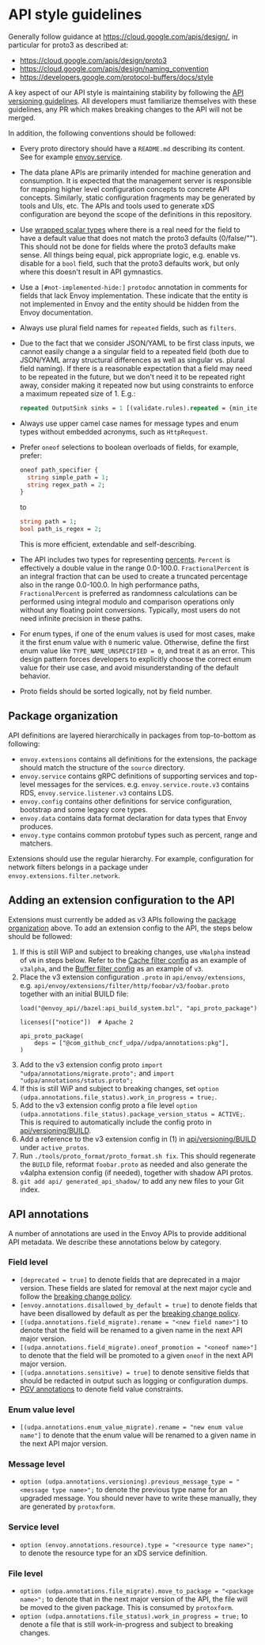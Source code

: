 # API style guidelines

Generally follow guidance at https://cloud.google.com/apis/design/, in
particular for proto3 as described at:

* https://cloud.google.com/apis/design/proto3
* https://cloud.google.com/apis/design/naming_convention
* https://developers.google.com/protocol-buffers/docs/style

A key aspect of our API style is maintaining stability by following the [API versioning
guidelines](API_VERSIONING.md). All developers must familiarize themselves with these guidelines,
any PR which makes breaking changes to the API will not be merged.

In addition, the following conventions should be followed:

* Every proto directory should have a `README.md` describing its content. See
  for example [envoy.service](envoy/service/README.md).

* The data plane APIs are primarily intended for machine generation and consumption.
  It is expected that the management server is responsible for mapping higher
  level configuration concepts to concrete API concepts. Similarly, static configuration
  fragments may be generated by tools and UIs, etc. The APIs and tools used
  to generate xDS configuration are beyond the scope of the definitions in this
  repository.

* Use [wrapped scalar
  types](https://github.com/google/protobuf/blob/master/src/google/protobuf/wrappers.proto)
  where there is a real need for the field to have a default value that does not
  match the proto3 defaults (0/false/""). This should not be done for fields
  where the proto3 defaults make sense. All things being equal, pick appropriate
  logic, e.g. enable vs. disable for a `bool` field, such that the proto3
  defaults work, but only where this doesn't result in API gymnastics.

* Use a `[#not-implemented-hide:]` `protodoc` annotation in comments for fields that lack Envoy
  implementation. These indicate that the entity is not implemented in Envoy and the entity
  should be hidden from the Envoy documentation.

* Always use plural field names for `repeated` fields, such as `filters`.

* Due to the fact that we consider JSON/YAML to be first class inputs, we cannot easily change a
  a singular field to a repeated field (both due to JSON/YAML array structural differences as well
  as singular vs. plural field naming). If there is a reasonable expectation that a field may need
  to be repeated in the future, but we don't need it to be repeated right away, consider making it
  repeated now but using constraints to enforce a maximum repeated size of 1. E.g.:

  ```proto
  repeated OutputSink sinks = 1 [(validate.rules).repeated = {min_items: 1, max_items: 1}];
  ```

* Always use upper camel case names for message types and enum types without embedded
  acronyms, such as `HttpRequest`.

* Prefer `oneof` selections to boolean overloads of fields, for example, prefer:

  ```proto
  oneof path_specifier {
    string simple_path = 1;
    string regex_path = 2;
  }
  ```

  to

  ```proto
  string path = 1;
  bool path_is_regex = 2;
  ```

  This is more efficient, extendable and self-describing.

* The API includes two types for representing [percents](envoy/type/percent.proto). `Percent` is
  effectively a double value in the range 0.0-100.0. `FractionalPercent` is an integral fraction
  that can be used to create a truncated percentage also in the range 0.0-100.0. In high performance
  paths, `FractionalPercent` is preferred as randomness calculations can be performed using integral
  modulo and comparison operations only without any floating point conversions. Typically, most
  users do not need infinite precision in these paths.

* For enum types, if one of the enum values is used for most cases, make it the
  first enum value with `0` numeric value. Otherwise, define the first enum
  value like `TYPE_NAME_UNSPECIFIED = 0`, and treat it as an error. This design
  pattern forces developers to explicitly choose the correct enum value for
  their use case, and avoid misunderstanding of the default behavior.

* Proto fields should be sorted logically, not by field number.

## Package organization

API definitions are layered hierarchically in packages from top-to-bottom as following:
- `envoy.extensions` contains all definitions for the extensions, the package should match the structure of the `source` directory.
- `envoy.service` contains gRPC definitions of supporting services and top-level messages for the services.
e.g. `envoy.service.route.v3` contains RDS, `envoy.service.listener.v3` contains LDS.
- `envoy.config` contains other definitions for service configuration, bootstrap and some legacy core types.
- `envoy.data` contains data format declaration for data types that Envoy produces.
- `envoy.type` contains common protobuf types such as percent, range and matchers.

Extensions should use the regular hierarchy. For example, configuration for network filters belongs
in a package under `envoy.extensions.filter.network`.

## Adding an extension configuration to the API

Extensions must currently be added as v3 APIs following the [package
organization](#package-organization) above.
To add an extension config to the API, the steps below should be followed:

1. If this is still WiP and subject to breaking changes, use `vNalpha` instead of `vN` in steps
   below. Refer to the [Cache filter config](envoy/extensions/filter/http/cache/v3alpha/cache.proto)
   as an example of `v3alpha`, and the
   [Buffer filter config](envoy/extensions/filter/http/buffer/v3/buffer.proto) as an example of `v3`.
1. Place the v3 extension configuration `.proto` in `api/envoy/extensions`, e.g.
   `api/envoy/extensions/filter/http/foobar/v3/foobar.proto` together with an initial BUILD file:
   ```bazel
   load("@envoy_api//bazel:api_build_system.bzl", "api_proto_package")

   licenses(["notice"])  # Apache 2

   api_proto_package(
       deps = ["@com_github_cncf_udpa//udpa/annotations:pkg"],
   )
   ```
1. Add to the v3 extension config proto `import "udpa/annotations/migrate.proto";`
   and `import "udpa/annotations/status.proto";`
1. If this is still WiP and subject to breaking changes, set
   `option (udpa.annotations.file_status).work_in_progress = true;`.
1. Add to the v3 extension config proto a file level
   `option (udpa.annotations.file_status).package_version_status = ACTIVE;`.
   This is required to automatically include the config proto in [api/versioning/BUILD](versioning/BUILD).
1. Add a reference to the v3 extension config in (1) in [api/versioning/BUILD](versioning/BUILD) under `active_protos`.
1. Run `./tools/proto_format/proto_format.sh fix`. This should regenerate the `BUILD` file,
   reformat `foobar.proto` as needed and also generate the v4alpha extension config (if needed),
   together with shadow API protos.
1. `git add api/ generated_api_shadow/` to add any new files to your Git index.

## API annotations

A number of annotations are used in the Envoy APIs to provide additional API
metadata. We describe these annotations below by category.

### Field level
* `[deprecated = true]` to denote fields that are deprecated in a major version.
  These fields are slated for removal at the next major cycle and follow the
  [breaking change policy](../CONTRIBUTING.md#breaking-change-policy).
* `[envoy.annotations.disallowed_by_default = true]` to denote fields that have
  been disallowed by default as per the [breaking change policy](../CONTRIBUTING.md#breaking-change-policy).
* `[(udpa.annotations.field_migrate).rename = "<new field name>"]` to denote that
  the field will be renamed to a given name in the next API major version.
* `[(udpa.annotations.field_migrate).oneof_promotion = "<oneof name>"]` to denote that
  the field will be promoted to a given `oneof` in the next API major version.
* `[(udpa.annotations.sensitive) = true]` to denote sensitive fields that
  should be redacted in output such as logging or configuration dumps.
* [PGV annotations](https://github.com/envoyproxy/protoc-gen-validate) to denote field
  value constraints.

### Enum value level
* `[(udpa.annotations.enum_value_migrate).rename = "new enum value name"]` to denote that
  the enum value will be renamed to a given name in the next API major version.

### Message level
* `option (udpa.annotations.versioning).previous_message_type = "<message type
  name>";` to denote the previous type name for an upgraded message. You should
  never have to write these manually, they are generated by `protoxform`.

### Service level
* `option (envoy.annotations.resource).type = "<resource type name>";` to denote
  the resource type for an xDS service definition.

### File level
* `option (udpa.annotations.file_migrate).move_to_package = "<package name>";`
  to denote that in the next major version of the API, the file will be moved to
  the given package. This is consumed by `protoxform`.
* `option (udpa.annotations.file_status).work_in_progress = true;` to denote a
  file that is still work-in-progress and subject to breaking changes.
